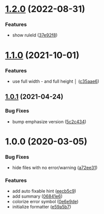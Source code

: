# [1.2.0](https://github.com/fengzilong/eslint-formatter-mo/compare/v1.1.0...v1.2.0) (2022-08-31)


### Features

* show ruleId ([37e92f8](https://github.com/fengzilong/eslint-formatter-mo/commit/37e92f841b7dab8788838a74d0075ab99f567a58))

# [1.1.0](https://github.com/fengzilong/eslint-formatter-mo/compare/v1.0.1...v1.1.0) (2021-10-01)


### Features

* use full width - and full height │ ([c35aae6](https://github.com/fengzilong/eslint-formatter-mo/commit/c35aae68a6dd08fde074c43a25fa6699b9836078))

## [1.0.1](https://github.com/fengzilong/eslint-formatter-mo/compare/v1.0.0...v1.0.1) (2021-04-24)


### Bug Fixes

* bump emphasize version ([5c2c434](https://github.com/fengzilong/eslint-formatter-mo/commit/5c2c43437ad275898fced4a10c41224cb3c35385))

# 1.0.0 (2020-03-05)


### Bug Fixes

* hide files with no error/warning ([a72ee31](https://github.com/fengzilong/eslint-formatter-mo/commit/a72ee31b6a59debdb96616e12b0e47eda87e400d))


### Features

* add auto fixable hint ([eecb5c9](https://github.com/fengzilong/eslint-formatter-mo/commit/eecb5c9ab677763f10ff75d37477b7c6f7b359e2))
* add summary ([06841e6](https://github.com/fengzilong/eslint-formatter-mo/commit/06841e69fbe7e3eb29227ec85fe9b4e16b972b6f))
* colorize error symbol ([0e6e9de](https://github.com/fengzilong/eslint-formatter-mo/commit/0e6e9de1939eb3c9b71194c1bca905232c77ce87))
* initialize formatter ([e59a5b7](https://github.com/fengzilong/eslint-formatter-mo/commit/e59a5b7c9f6ab95e18afb510ea30ccd7387ee65d))
